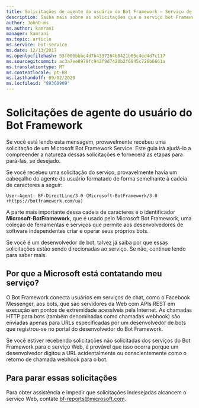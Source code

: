 ```yaml
---
title: Solicitações de agente do usuário do Bot Framework – Serviço de Bot
description: Saiba mais sobre as solicitações que o serviço bot Framework envia aos servidores Web. Entenda por que o serviço envia essas chamadas de webhook. Veja como pará-los.
author: JohnD-ms
ms.author: kamrani
manager: kamrani
ms.topic: article
ms.service: bot-service
ms.date: 12/13/2017
ms.openlocfilehash: 53f006bbbe4d7b4337264b8421b05c4ed4d7c117
ms.sourcegitcommit: ac3a7ee8979fc942f9d7420b2f6845c726b6661a
ms.translationtype: MT
ms.contentlocale: pt-BR
ms.lasthandoff: 09/02/2020
ms.locfileid: "89360909"
---
```

# <a name="bot-framework-user-agent-requests"></a>Solicitações de agente do usuário do Bot Framework

Se você está lendo esta mensagem, provavelmente recebeu uma solicitação de um Microsoft Bot Framework Service. Este guia irá ajudá-lo a compreender a natureza dessas solicitações e fornecerá as etapas para pará-las, se desejado.

Se você recebeu uma solicitação do serviço, provavelmente havia um cabeçalho do agente do usuário formatado de forma semelhante à cadeia de caracteres a seguir:

```User-Agent: BF-DirectLine/3.0 (Microsoft-BotFramework/3.0 +https://botframework.com/ua)```

A parte mais importante dessa cadeia de caracteres é o identificador **Microsoft-BotFramework**, que é usado pelo Microsoft Bot Framework, uma coleção de ferramentas e serviços que permite aos desenvolvedores de software independentes criar e operar seus próprios bots.

Se você é um desenvolvedor de bot, talvez já saiba por que essas solicitações estão sendo direcionadas ao serviço. Se não, continue lendo para saber mais.

## <a name="why-is-microsoft-contacting-my-service"></a>Por que a Microsoft está contatando meu serviço?

O Bot Framework conecta usuários em serviços de chat, como o Facebook Messenger, aos bots, que são servidores da Web com APIs REST em execução em pontos de extremidade acessíveis pela Internet. As chamadas HTTP para bots (também denominadas como chamadas webhook) são enviadas apenas para URLs especificadas por um desenvolvedor de bots que registrou-se no portal do desenvolvedor do Bot Framework.

Se você estiver recebendo solicitações não solicitadas dos serviços do Bot Framework para o serviço Web, é provável que isso ocorra porque um desenvolvedor digitou a URL acidentalmente ou conscientemente como o retorno de chamada webhook para o bot.

## <a name="to-stop-these-requests"></a>Para parar essas solicitações

Para obter assistência e impedir que solicitações indesejadas alcancem o serviço Web, contate [bf-reports@microsoft.com](mailto://bf-reports@microsoft.com).
